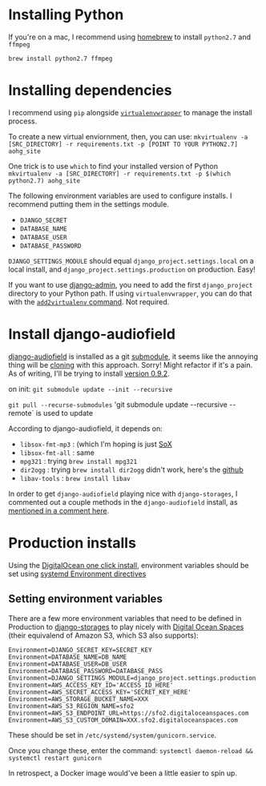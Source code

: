 # Installing Python
If you're on a mac, I recommend using [homebrew](http://brew.sh) to install `python2.7` and `ffmpeg`

`brew install python2.7 ffmpeg`

# Installing dependencies

I recommend using `pip` alongside [`virtualenvwrapper`](https://virtualenvwrapper.readthedocs.io) to manage the install process.

To create a new virtual enviornment, then, you can use:
`mkvirtualenv -a [SRC_DIRECTORY] -r requirements.txt -p [POINT TO YOUR PYTHON2.7] aohg_site`

One trick is to use `which` to find your installed version of Python
`mkvirtualenv -a [SRC_DIRECTORY] -r requirements.txt -p $(which python2.7) aohg_site`

The following environment variables are used to configure installs. I recommend putting them in the settings module.

 - `DJANGO_SECRET`
 - `DATABASE_NAME`
 - `DATABASE_USER`
 - `DATABASE_PASSWORD`

`DJANGO_SETTINGS_MODULE` should equal `django_project.settings.local` on a local install, and `django_project.settings.production` on production. Easy!

If you want to use [django-admin](https://docs.djangoproject.com/en/1.11/ref/django-admin/), you need to add the first `django_project` directory to your Python path. If using `virtualenvwrapper`, you can do that with the [`add2virtualenv` command](https://virtualenvwrapper.readthedocs.io/en/latest/command_ref.html#add2virtualenv). Not required.

# Install django-audiofield

[django-audiofield](https://github.com/areski/django-audiofield) is installed as a git [submodule](https://git-scm.com/book/en/v2/Git-Tools-Submodules), it seems like the annoying thing will be [cloning](https://git-scm.com/book/en/v2/Git-Tools-Submodules#_cloning_submodules) with this approach. Sorry! Might refactor if it's a pain. As of writing, I'll be trying to install [version 0.9.2](https://github.com/areski/django-audiofield/releases/tag/v0.9.2).

on init: 
`git submodule update --init --recursive`

`git pull --recurse-submodules`
'git submodule update --recursive --remote` is used to update

According to django-audiofield, it depends on:
 - `libsox-fmt-mp3` : (which I'm hoping is just [SoX](https://arielvb.readthedocs.io/en/latest/docs/commandline/sox.html)
 - `libsox-fmt-all` : same
 - `mpg321` : trying `brew install mpg321`
 - `dir2ogg` : trying `brew install dir2ogg` didn't work, here's the [github](https://github.com/julian-klode/dir2ogg)
 - `libav-tools` : `brew install libav`


In order to get `django-audiofield` playing nice with `django-storages`, I commented out a couple methods in the `django-audiofield` install, as [mentioned in a comment here](https://github.com/areski/django-audiofield/issues/21).


# Production installs

Using the [DigitalOcean one click install](https://www.digitalocean.com/products/one-click-apps/django/), environment variables should be set using [systemd Environment directives](https://coreos.com/os/docs/latest/using-environment-variables-in-systemd-units.html)

## Setting environment variables
There are a few more environment variables that need to be defined in Production to [django-storages](https://django-storages.readthedocs.io/en/latest/backends/digital-ocean-spaces.html) to play nicely with [Digital Ocean Spaces](https://www.digitalocean.com/docs/spaces/) (their equivalend of Amazon S3, which S3 also supports):

```
Environment=DJANGO_SECRET_KEY=SECRET_KEY
Environment=DATABASE_NAME=DB_NAME
Environment=DATABASE_USER=DB_USER
Environment=DATABASE_PASSWORD=DATABASE_PASS
Environment=DJANGO_SETTINGS_MODULE=django_project.settings.production 
Environment=AWS_ACCESS_KEY_ID='ACCESS_ID_HERE'
Environment=AWS_SECRET_ACCESS_KEY='SECRET_KEY_HERE'
Environment=AWS_STORAGE_BUCKET_NAME=XXX
Environment=AWS_S3_REGION_NAME=sfo2
Environment=AWS_S3_ENDPOINT_URL=https://sfo2.digitaloceanspaces.com
Environment=AWS_S3_CUSTOM_DOMAIN=XXX.sfo2.digitaloceanspaces.com
```

These should be set in `/etc/systemd/system/gunicorn.service`.

Once you change these, enter the command:
`systemctl daemon-reload && systemctl restart gunicorn`

In retrospect, a Docker image would've been a little easier to spin up.
